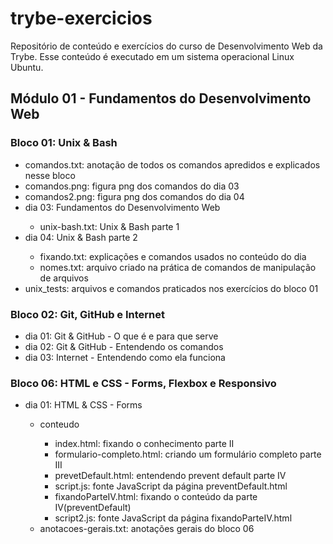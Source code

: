 # trybe-exercicios
Repositório de conteúdo e exercícios do curso de Desenvolvimento Web da Trybe.
Esse conteúdo é executado em um sistema operacional Linux Ubuntu.

## Módulo 01 - Fundamentos do Desenvolvimento Web
### Bloco 01: Unix & Bash
<ul>
    <li>comandos.txt: anotação de todos os comandos apredidos e explicados nesse bloco</li>
    <li>comandos.png: figura png dos comandos do dia 03</li>
    <li>comandos2.png: figura png dos comandos do dia 04</li>
    <li>dia 03: Fundamentos do Desenvolvimento Web</li>
    <ul>
        <li>unix-bash.txt: Unix & Bash parte 1</li>
    </ul>
    <li>dia 04: Unix & Bash parte 2</li>
    <ul>
        <li>fixando.txt: explicações e comandos usados no conteúdo do dia</li>
        <li>nomes.txt: arquivo criado na prática de comandos de manipulação de arquivos</li>
    </ul>
    <li>unix_tests: arquivos e comandos praticados nos exercícios do bloco 01</li>
</ul>

### Bloco 02: Git, GitHub e Internet
<ul>
    <li>dia 01: Git & GitHub - O que é e para que serve</li>
    <li>dia 02: Git & GitHub - Entendendo os comandos</li>
    <li>dia 03: Internet - Entendendo como ela funciona</li>
</ul>

### Bloco 06: HTML e CSS - Forms, Flexbox e Responsivo
<ul>
    <li>dia 01: HTML & CSS - Forms</li>
    <ul>
        <li>conteudo</li>
        <ul>
            <li>index.html: fixando o conhecimento parte II</li>
            <li>formulario-completo.html: criando um formulário completo parte III</li>
            <li>prevetDefault.html: entendendo prevent default parte IV</li>
            <li>script.js: fonte JavaScript da página preventDefault.html</li>
            <li>fixandoParteIV.html: fixando o conteúdo da parte IV(preventDefault)</li>
            <li>script2.js: fonte JavaScript da página fixandoParteIV.html</li>
    </ul>
    <li>anotacoes-gerais.txt: anotações gerais do bloco 06</li>
</ul>